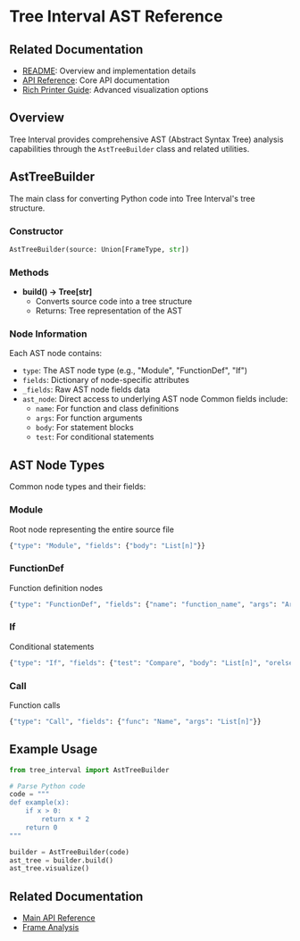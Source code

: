 
# Tree Interval AST Reference

## Related Documentation
- [README](README.md): Overview and implementation details
- [API Reference](API_REFERENCE.md): Core API documentation
- [Rich Printer Guide](RICH_PRINTER.md): Advanced visualization options

## Overview
Tree Interval provides comprehensive AST (Abstract Syntax Tree) analysis capabilities through the `AstTreeBuilder` class and related utilities.

## AstTreeBuilder
The main class for converting Python code into Tree Interval's tree structure.

### Constructor
```python
AstTreeBuilder(source: Union[FrameType, str])
```

### Methods
- **build() -> Tree[str]**
  - Converts source code into a tree structure
  - Returns: Tree representation of the AST

### Node Information
Each AST node contains:
- `type`: The AST node type (e.g., "Module", "FunctionDef", "If")
- `fields`: Dictionary of node-specific attributes
- `_fields`: Raw AST node fields data
- `ast_node`: Direct access to underlying AST node
Common fields include:
  - `name`: For function and class definitions
  - `args`: For function arguments
  - `body`: For statement blocks
  - `test`: For conditional statements

## AST Node Types
Common node types and their fields:

### Module
Root node representing the entire source file
```python
{"type": "Module", "fields": {"body": "List[n]"}}
```

### FunctionDef
Function definition nodes
```python
{"type": "FunctionDef", "fields": {"name": "function_name", "args": "Arguments"}}
```

### If
Conditional statements
```python
{"type": "If", "fields": {"test": "Compare", "body": "List[n]", "orelse": "List[n]"}}
```

### Call
Function calls
```python
{"type": "Call", "fields": {"func": "Name", "args": "List[n]"}}
```

## Example Usage
```python
from tree_interval import AstTreeBuilder

# Parse Python code
code = """
def example(x):
    if x > 0:
        return x * 2
    return 0
"""

builder = AstTreeBuilder(code)
ast_tree = builder.build()
ast_tree.visualize()
```

## Related Documentation
- [Main API Reference](API_REFERENCE.md)
- [Frame Analysis](FRAME_REFERENCE.md)
